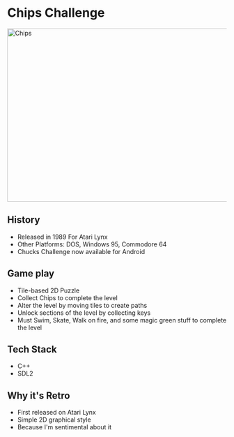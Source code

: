 # Chips Challenge

<img src="http://upload.wikimedia.org/wikipedia/en/f/f7/Chip%27s_Challenge.png"
	 alt="Chips" height="397" width="520"/>


## History
 * Released in 1989 For Atari Lynx
 * Other Platforms: DOS, Windows 95, Commodore 64
 * Chucks Challenge now available for Android
 
## Game play
 * Tile-based 2D Puzzle
 * Collect Chips to complete the level
 * Alter the level by moving tiles to create paths
 * Unlock sections of the level by collecting keys
 * Must Swim, Skate, Walk on fire, and some magic green stuff to complete the level
 
## Tech Stack
 * C++
 * SDL2
 
## Why it's Retro
 * First released on Atari Lynx 
 * Simple 2D graphical style
 * Because I'm sentimental about it

